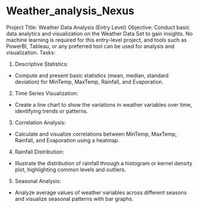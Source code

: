 # Weather_analysis_Nexus

Project Title: Weather Data Analysis (Entry Level)
Objective: Conduct basic data analytics and visualization on the Weather Data 
Set to gain insights. No machine learning is required for this entry-level project, 
and tools such as PowerBI, Tableau, or any preferred tool can be used for 
analysis and visualization.
Tasks:
1. Descriptive Statistics:
 - Compute and present basic statistics (mean, median, standard deviation) for 
MinTemp, MaxTemp, Rainfall, and Evaporation.
2. Time Series Visualization:
 - Create a line chart to show the variations in weather variables over time, 
identifying trends or patterns.
3. Correlation Analysis:
 - Calculate and visualize correlations between MinTemp, MaxTemp, Rainfall, 
and Evaporation using a heatmap.
4. Rainfall Distribution:
 - Illustrate the distribution of rainfall through a histogram or kernel density 
plot, highlighting common levels and outliers.
5. Seasonal Analysis:
 - Analyze average values of weather variables across different seasons and 
visualize seasonal patterns with bar graphs.
